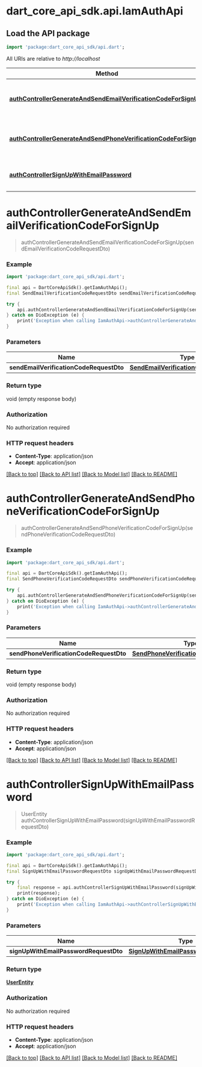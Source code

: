 # dart_core_api_sdk.api.IamAuthApi

## Load the API package
```dart
import 'package:dart_core_api_sdk/api.dart';
```

All URIs are relative to *http://localhost*

Method | HTTP request | Description
------------- | ------------- | -------------
[**authControllerGenerateAndSendEmailVerificationCodeForSignUp**](IamAuthApi.md#authcontrollergenerateandsendemailverificationcodeforsignup) | **POST** /iam/auth/sign-up/email-verification-code | 
[**authControllerGenerateAndSendPhoneVerificationCodeForSignUp**](IamAuthApi.md#authcontrollergenerateandsendphoneverificationcodeforsignup) | **POST** /iam/auth/sign-up/phone-verification-code | 
[**authControllerSignUpWithEmailPassword**](IamAuthApi.md#authcontrollersignupwithemailpassword) | **POST** /iam/auth/sign-up/email-password | 


# **authControllerGenerateAndSendEmailVerificationCodeForSignUp**
> authControllerGenerateAndSendEmailVerificationCodeForSignUp(sendEmailVerificationCodeRequestDto)



### Example
```dart
import 'package:dart_core_api_sdk/api.dart';

final api = DartCoreApiSdk().getIamAuthApi();
final SendEmailVerificationCodeRequestDto sendEmailVerificationCodeRequestDto = ; // SendEmailVerificationCodeRequestDto | 

try {
    api.authControllerGenerateAndSendEmailVerificationCodeForSignUp(sendEmailVerificationCodeRequestDto);
} catch on DioException (e) {
    print('Exception when calling IamAuthApi->authControllerGenerateAndSendEmailVerificationCodeForSignUp: $e\n');
}
```

### Parameters

Name | Type | Description  | Notes
------------- | ------------- | ------------- | -------------
 **sendEmailVerificationCodeRequestDto** | [**SendEmailVerificationCodeRequestDto**](SendEmailVerificationCodeRequestDto.md)|  | 

### Return type

void (empty response body)

### Authorization

No authorization required

### HTTP request headers

 - **Content-Type**: application/json
 - **Accept**: application/json

[[Back to top]](#) [[Back to API list]](../README.md#documentation-for-api-endpoints) [[Back to Model list]](../README.md#documentation-for-models) [[Back to README]](../README.md)

# **authControllerGenerateAndSendPhoneVerificationCodeForSignUp**
> authControllerGenerateAndSendPhoneVerificationCodeForSignUp(sendPhoneVerificationCodeRequestDto)



### Example
```dart
import 'package:dart_core_api_sdk/api.dart';

final api = DartCoreApiSdk().getIamAuthApi();
final SendPhoneVerificationCodeRequestDto sendPhoneVerificationCodeRequestDto = ; // SendPhoneVerificationCodeRequestDto | 

try {
    api.authControllerGenerateAndSendPhoneVerificationCodeForSignUp(sendPhoneVerificationCodeRequestDto);
} catch on DioException (e) {
    print('Exception when calling IamAuthApi->authControllerGenerateAndSendPhoneVerificationCodeForSignUp: $e\n');
}
```

### Parameters

Name | Type | Description  | Notes
------------- | ------------- | ------------- | -------------
 **sendPhoneVerificationCodeRequestDto** | [**SendPhoneVerificationCodeRequestDto**](SendPhoneVerificationCodeRequestDto.md)|  | 

### Return type

void (empty response body)

### Authorization

No authorization required

### HTTP request headers

 - **Content-Type**: application/json
 - **Accept**: application/json

[[Back to top]](#) [[Back to API list]](../README.md#documentation-for-api-endpoints) [[Back to Model list]](../README.md#documentation-for-models) [[Back to README]](../README.md)

# **authControllerSignUpWithEmailPassword**
> UserEntity authControllerSignUpWithEmailPassword(signUpWithEmailPasswordRequestDto)



### Example
```dart
import 'package:dart_core_api_sdk/api.dart';

final api = DartCoreApiSdk().getIamAuthApi();
final SignUpWithEmailPasswordRequestDto signUpWithEmailPasswordRequestDto = ; // SignUpWithEmailPasswordRequestDto | 

try {
    final response = api.authControllerSignUpWithEmailPassword(signUpWithEmailPasswordRequestDto);
    print(response);
} catch on DioException (e) {
    print('Exception when calling IamAuthApi->authControllerSignUpWithEmailPassword: $e\n');
}
```

### Parameters

Name | Type | Description  | Notes
------------- | ------------- | ------------- | -------------
 **signUpWithEmailPasswordRequestDto** | [**SignUpWithEmailPasswordRequestDto**](SignUpWithEmailPasswordRequestDto.md)|  | 

### Return type

[**UserEntity**](UserEntity.md)

### Authorization

No authorization required

### HTTP request headers

 - **Content-Type**: application/json
 - **Accept**: application/json

[[Back to top]](#) [[Back to API list]](../README.md#documentation-for-api-endpoints) [[Back to Model list]](../README.md#documentation-for-models) [[Back to README]](../README.md)


